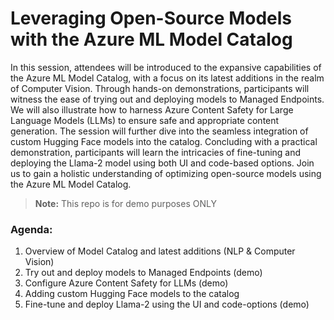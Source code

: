 # Leveraging Open-Source Models with the Azure ML Model Catalog

In this session, attendees will be introduced to the expansive capabilities of the Azure ML Model Catalog, with a focus on its latest additions in the realm of Computer Vision. Through hands-on demonstrations, participants will witness the ease of trying out and deploying models to Managed Endpoints. 
We will also illustrate how to harness Azure Content Safety for Large Language Models (LLMs) to ensure safe and appropriate content generation. The session will further dive into the seamless integration of custom Hugging Face models into the catalog. Concluding with a practical demonstration, participants will learn the intricacies of fine-tuning and deploying the Llama-2 model using both UI and code-based options. 
Join us to gain a holistic understanding of optimizing open-source models using the Azure ML Model Catalog.


> **Note:**
> This repo is for demo purposes ONLY




### Agenda:

1. Overview of Model Catalog and latest additions (NLP & Computer Vision)
1. Try out and deploy models to Managed Endpoints (demo)
1. Configure Azure Content Safety for LLMs (demo)
1. Adding custom Hugging Face models to the catalog
1. Fine-tune and deploy Llama-2 using the UI and code-options (demo)

